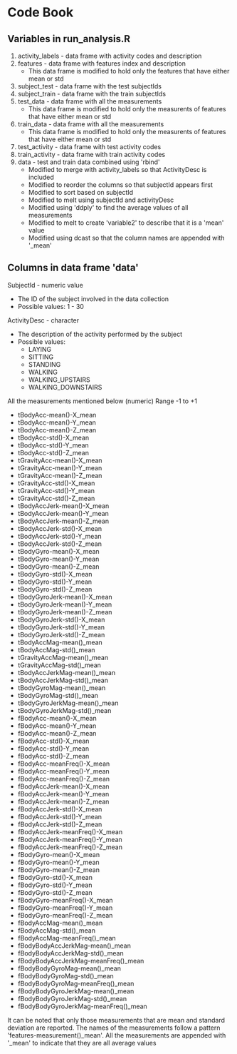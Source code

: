 # Code Book

## Variables in run_analysis.R

1. activity_labels - data frame with activity codes and description
2. features - data frame with features index and description
	* This data frame is modified to hold only the features that have either mean or std
3. subject_test - data frame with the test subjectIds
4. subject_train - data frame with the train subjectIds
5. test_data - data frame with all the measurements 
	* This data frame is modified to hold only the measurents of features that have either mean or std
6. train_data - data frame with all the measurements 
	* This data frame is modified to hold only the measurents of features that have either mean or std
7. test_activity - data frame with test activity codes
8. train_activity - data frame with train activity codes
9. data - test and train data combined using 'rbind'
	* Modified to merge with activity_labels so that ActivityDesc is included
	* Modified to reorder the columns so that subjectId appears first
	* Modified to sort based on subjectId 
	* Modified to melt using subjectId and activityDesc
	* Modified using 'ddply' to find the average values of all measurements
	* Modified to melt to create 'variable2' to describe that it is a 'mean' value
	* Modified using dcast so that the column names are appended with '_mean'


## Columns in data frame 'data'

SubjectId - numeric value 
* The ID of the subject involved in the data collection
* Possible values: 1 - 30
				 
ActivityDesc - character 
* The description of the activity performed by the subject
* Possible values: 
	* LAYING 
	* SITTING 
	* STANDING 
	* WALKING 
	* WALKING_UPSTAIRS 
	* WALKING_DOWNSTAIRS

All the measurements mentioned below	(numeric) Range -1 to +1

* tBodyAcc-mean()-X_mean
* tBodyAcc-mean()-Y_mean
* tBodyAcc-mean()-Z_mean
* tBodyAcc-std()-X_mean
* tBodyAcc-std()-Y_mean
* tBodyAcc-std()-Z_mean
* tGravityAcc-mean()-X_mean
* tGravityAcc-mean()-Y_mean
* tGravityAcc-mean()-Z_mean
* tGravityAcc-std()-X_mean
* tGravityAcc-std()-Y_mean
* tGravityAcc-std()-Z_mean
* tBodyAccJerk-mean()-X_mean
* tBodyAccJerk-mean()-Y_mean
* tBodyAccJerk-mean()-Z_mean
* tBodyAccJerk-std()-X_mean
* tBodyAccJerk-std()-Y_mean
* tBodyAccJerk-std()-Z_mean
* tBodyGyro-mean()-X_mean
* tBodyGyro-mean()-Y_mean
* tBodyGyro-mean()-Z_mean
* tBodyGyro-std()-X_mean
* tBodyGyro-std()-Y_mean
* tBodyGyro-std()-Z_mean
* tBodyGyroJerk-mean()-X_mean
* tBodyGyroJerk-mean()-Y_mean
* tBodyGyroJerk-mean()-Z_mean
* tBodyGyroJerk-std()-X_mean
* tBodyGyroJerk-std()-Y_mean
* tBodyGyroJerk-std()-Z_mean
* tBodyAccMag-mean()_mean
* tBodyAccMag-std()_mean
* tGravityAccMag-mean()_mean
* tGravityAccMag-std()_mean
* tBodyAccJerkMag-mean()_mean
* tBodyAccJerkMag-std()_mean
* tBodyGyroMag-mean()_mean
* tBodyGyroMag-std()_mean
* tBodyGyroJerkMag-mean()_mean
* tBodyGyroJerkMag-std()_mean
* fBodyAcc-mean()-X_mean
* fBodyAcc-mean()-Y_mean
* fBodyAcc-mean()-Z_mean
* fBodyAcc-std()-X_mean
* fBodyAcc-std()-Y_mean
* fBodyAcc-std()-Z_mean
* fBodyAcc-meanFreq()-X_mean
* fBodyAcc-meanFreq()-Y_mean
* fBodyAcc-meanFreq()-Z_mean
* fBodyAccJerk-mean()-X_mean
* fBodyAccJerk-mean()-Y_mean
* fBodyAccJerk-mean()-Z_mean
* fBodyAccJerk-std()-X_mean
* fBodyAccJerk-std()-Y_mean
* fBodyAccJerk-std()-Z_mean
* fBodyAccJerk-meanFreq()-X_mean
* fBodyAccJerk-meanFreq()-Y_mean
* fBodyAccJerk-meanFreq()-Z_mean
* fBodyGyro-mean()-X_mean
* fBodyGyro-mean()-Y_mean
* fBodyGyro-mean()-Z_mean
* fBodyGyro-std()-X_mean
* fBodyGyro-std()-Y_mean
* fBodyGyro-std()-Z_mean
* fBodyGyro-meanFreq()-X_mean
* fBodyGyro-meanFreq()-Y_mean
* fBodyGyro-meanFreq()-Z_mean
* fBodyAccMag-mean()_mean
* fBodyAccMag-std()_mean
* fBodyAccMag-meanFreq()_mean
* fBodyBodyAccJerkMag-mean()_mean
* fBodyBodyAccJerkMag-std()_mean
* fBodyBodyAccJerkMag-meanFreq()_mean
* fBodyBodyGyroMag-mean()_mean
* fBodyBodyGyroMag-std()_mean
* fBodyBodyGyroMag-meanFreq()_mean
* fBodyBodyGyroJerkMag-mean()_mean
* fBodyBodyGyroJerkMag-std()_mean
* fBodyBodyGyroJerkMag-meanFreq()_mean

It can be noted that only those measurements that are mean and standard deviation are reported.
The names of the measurements follow a pattern 'features-measurement()_mean'. All the measurements are appended with '_mean' to indicate that they are all average values


				

